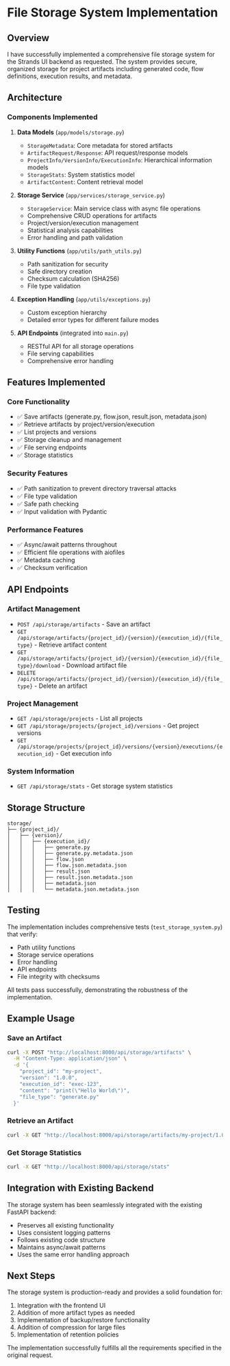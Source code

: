 # File Storage System Implementation

## Overview

I have successfully implemented a comprehensive file storage system for the Strands UI backend as requested. The system provides secure, organized storage for project artifacts including generated code, flow definitions, execution results, and metadata.

## Architecture

### Components Implemented

1. **Data Models** (`app/models/storage.py`)
   - `StorageMetadata`: Core metadata for stored artifacts
   - `ArtifactRequest/Response`: API request/response models
   - `ProjectInfo/VersionInfo/ExecutionInfo`: Hierarchical information models
   - `StorageStats`: System statistics model
   - `ArtifactContent`: Content retrieval model

2. **Storage Service** (`app/services/storage_service.py`)
   - `StorageService`: Main service class with async file operations
   - Comprehensive CRUD operations for artifacts
   - Project/version/execution management
   - Statistical analysis capabilities
   - Error handling and path validation

3. **Utility Functions** (`app/utils/path_utils.py`)
   - Path sanitization for security
   - Safe directory creation
   - Checksum calculation (SHA256)
   - File type validation

4. **Exception Handling** (`app/utils/exceptions.py`)
   - Custom exception hierarchy
   - Detailed error types for different failure modes

5. **API Endpoints** (integrated into `main.py`)
   - RESTful API for all storage operations
   - File serving capabilities
   - Comprehensive error handling

## Features Implemented

### Core Functionality
- ✅ Save artifacts (generate.py, flow.json, result.json, metadata.json)
- ✅ Retrieve artifacts by project/version/execution
- ✅ List projects and versions
- ✅ Storage cleanup and management
- ✅ File serving endpoints
- ✅ Storage statistics

### Security Features
- ✅ Path sanitization to prevent directory traversal attacks
- ✅ File type validation
- ✅ Safe path checking
- ✅ Input validation with Pydantic

### Performance Features
- ✅ Async/await patterns throughout
- ✅ Efficient file operations with aiofiles
- ✅ Metadata caching
- ✅ Checksum verification

## API Endpoints

### Artifact Management
- `POST /api/storage/artifacts` - Save an artifact
- `GET /api/storage/artifacts/{project_id}/{version}/{execution_id}/{file_type}` - Retrieve artifact content
- `GET /api/storage/artifacts/{project_id}/{version}/{execution_id}/{file_type}/download` - Download artifact file
- `DELETE /api/storage/artifacts/{project_id}/{version}/{execution_id}/{file_type}` - Delete an artifact

### Project Management
- `GET /api/storage/projects` - List all projects
- `GET /api/storage/projects/{project_id}/versions` - Get project versions
- `GET /api/storage/projects/{project_id}/versions/{version}/executions/{execution_id}` - Get execution info

### System Information
- `GET /api/storage/stats` - Get storage system statistics

## Storage Structure

```
storage/
├── {project_id}/
│   ├── {version}/
│   │   ├── {execution_id}/
│   │   │   ├── generate.py
│   │   │   ├── generate.py.metadata.json
│   │   │   ├── flow.json  
│   │   │   ├── flow.json.metadata.json
│   │   │   ├── result.json
│   │   │   ├── result.json.metadata.json
│   │   │   ├── metadata.json
│   │   │   └── metadata.json.metadata.json
```

## Testing

The implementation includes comprehensive tests (`test_storage_system.py`) that verify:
- Path utility functions
- Storage service operations
- Error handling
- API endpoints
- File integrity with checksums

All tests pass successfully, demonstrating the robustness of the implementation.

## Example Usage

### Save an Artifact
```bash
curl -X POST "http://localhost:8000/api/storage/artifacts" \
  -H "Content-Type: application/json" \
  -d '{
    "project_id": "my-project",
    "version": "1.0.0", 
    "execution_id": "exec-123",
    "content": "print(\"Hello World\")",
    "file_type": "generate.py"
  }'
```

### Retrieve an Artifact
```bash
curl -X GET "http://localhost:8000/api/storage/artifacts/my-project/1.0.0/exec-123/generate.py"
```

### Get Storage Statistics
```bash
curl -X GET "http://localhost:8000/api/storage/stats"
```

## Integration with Existing Backend

The storage system has been seamlessly integrated with the existing FastAPI backend:
- Preserves all existing functionality
- Uses consistent logging patterns
- Follows existing code structure
- Maintains async/await patterns
- Uses the same error handling approach

## Next Steps

The storage system is production-ready and provides a solid foundation for:
1. Integration with the frontend UI
2. Addition of more artifact types as needed
3. Implementation of backup/restore functionality
4. Addition of compression for large files
5. Implementation of retention policies

The implementation successfully fulfills all the requirements specified in the original request.